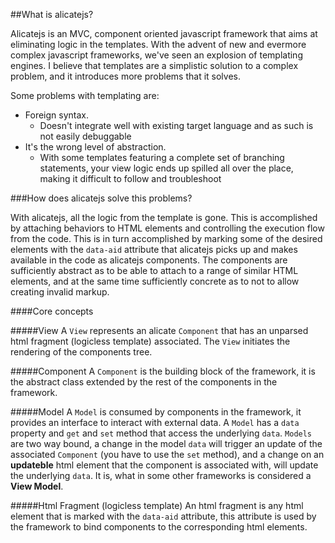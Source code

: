 ##What is alicatejs?

Alicatejs is an MVC, component oriented javascript framework that aims at eliminating logic in the templates.
With the advent of new and evermore complex javascript frameworks, we've seen an explosion of templating engines. I believe
that templates are a simplistic solution to a complex problem, and it introduces more problems that it solves.

Some problems with templating are:
- Foreign syntax.
    - Doesn't integrate well with existing target language and as such is not easily debuggable
- It's the wrong level of abstraction.
    - With some templates featuring a complete set of branching statements,
      your view logic ends up spilled all over the place, making it difficult to
      follow and troubleshoot

###How does alicatejs solve this problems?

With alicatejs, all the logic from the template is gone. This is accomplished by attaching behaviors to HTML elements
and controlling the execution flow from the code. This is in turn accomplished by marking some of the desired elements with
the `data-aid` attribute that alicatejs picks up and makes available in the code as alicatejs components. The components are sufficiently
abstract as to be able to attach to a range of similar HTML elements, and at the same time sufficiently concrete as to
not to allow creating invalid markup. 

####Core concepts

#####View
   A `View` represents an alicate `Component` that has an unparsed html fragment (logicless template) associated. The `View` initiates the rendering of the components tree.

#####Component
   A `Component` is the building block of the framework, it is the abstract class extended by the rest of the components in the framework. 

#####Model
   A `Model` is consumed by components in the framework, it provides an interface to interact with external data. A `Model` has a `data` property and `get` and `set` method that access the underlying `data`. `Models` are two way bound, a change in the model `data` will trigger an update of the associated `Component` (you have to use the `set` method),  and a change on an **updateble** html element that the component is associated with, will update the underlying `data`. It is, what in some other frameworks is considered a **View Model**.

#####Html Fragment (logicless template)
   An html fragment is any html element that is marked with the `data-aid` attribute, this attribute is used by the framework to bind components to the corresponding html elements.

